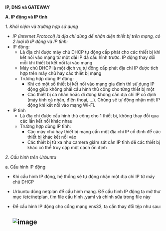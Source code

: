 **IP, DNS và GATEWAY**

**A. IP động và IP tĩnh**

*1. Khái niệm và trường hợp sử dụng*
- *IP (Internet Protocol) là địa chỉ dùng để nhận diện thiết bị trên mạng, có 2 loại là IP động và IP tĩnh:*
- IP động:
  - Là địa chỉ được máy chủ DHCP tự động cấp phát cho các thiết bị khi kết nối vào mạng từ một dải IP đã cấu hình trước. IP động thay đổi mỗi khi thiết bị kết nối lại vào mạng
  - Máy chủ DHCP là một dịch vụ tự động cấp phát địa chỉ IP được tích hợp trên máy chủ hay các thiết bị mạng
  - Trường hợp dùng IP động:
    - Khi có một số thiết bị kết nối vào mạng gia đình thì sử dụng IP động giúp không phải cấu hình thủ công cho từng thiết bị một
    - Các thiết bị cá nhân hoặc di động không cần địa chỉ IP cố định (máy tính cá nhân, điện thoại,....). Chúng sẽ tự động nhận một IP động khi kết nối vào mạng Wi-Fi.
- IP tĩnh
  - Là địa chỉ được cấu hình thủ công cho 1 thiết bị, không thay đổi qua các lần kết nối khác nhau
  - Trường hợp dùng IP tĩnh:
    - Các máy chủ hay thiết bị mạng cần một địa chỉ IP cố định để các thiết bị khác kết nối vào
    - Các thiết bị từ xa như camera giám sát cần IP tĩnh để các thiết bị khác có thể truy cập một cách ổn định

*2. Cấu hình trên Urbuntu*

a. Cấu hình IP động
- Khi cấu hình IP động, hệ thống sẽ tự động nhận một địa chỉ IP từ máy chủ DHCP
- Urbuntu dùng netplan để cấu hình mạng. Để cấu hình IP động ta mở thư mục /etc/netplan, tìm file cấu hình .yaml và chỉnh sửa trong file này
- Để cấu hình IP động cho cổng mạng ens33, ta cần thay đổi tệp như sau:

  ![image](https://github.com/user-attachments/assets/95846d34-4b30-4006-906f-9adc173d41af)
  - 
